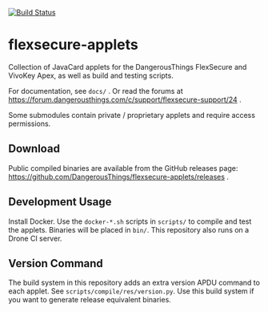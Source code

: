 [![Build Status](https://drone-github.chrz.de/api/badges/DangerousThings/flexsecure-applets/status.svg)](https://drone-github.chrz.de/DangerousThings/flexsecure-applets)

# flexsecure-applets

Collection of JavaCard applets for the DangerousThings FlexSecure and VivoKey Apex, as well as build and testing scripts.

For documentation, see `docs/` . Or read the forums at https://forum.dangerousthings.com/c/support/flexsecure-support/24 .

Some submodules contain private / proprietary applets and require access permissions.

## Download

Public compiled binaries are available from the GitHub releases page: https://github.com/DangerousThings/flexsecure-applets/releases .

## Development Usage

Install Docker. Use the `docker-*.sh` scripts in `scripts/` to compile and test the applets. Binaries will be placed in `bin/`. This repository also runs on a Drone CI server.

## Version Command

The build system in this repository adds an extra version APDU command to each applet. See `scripts/compile/res/version.py`. Use this build system if you want to generate release equivalent binaries.

